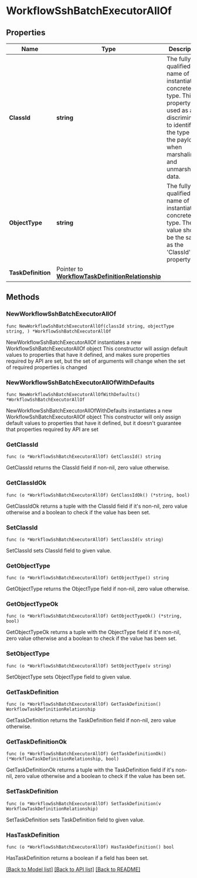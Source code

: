 # WorkflowSshBatchExecutorAllOf

## Properties

Name | Type | Description | Notes
------------ | ------------- | ------------- | -------------
**ClassId** | **string** | The fully-qualified name of the instantiated, concrete type. This property is used as a discriminator to identify the type of the payload when marshaling and unmarshaling data. | [default to "workflow.SshBatchExecutor"]
**ObjectType** | **string** | The fully-qualified name of the instantiated, concrete type. The value should be the same as the &#39;ClassId&#39; property. | [default to "workflow.SshBatchExecutor"]
**TaskDefinition** | Pointer to [**WorkflowTaskDefinitionRelationship**](WorkflowTaskDefinitionRelationship.md) |  | [optional] 

## Methods

### NewWorkflowSshBatchExecutorAllOf

`func NewWorkflowSshBatchExecutorAllOf(classId string, objectType string, ) *WorkflowSshBatchExecutorAllOf`

NewWorkflowSshBatchExecutorAllOf instantiates a new WorkflowSshBatchExecutorAllOf object
This constructor will assign default values to properties that have it defined,
and makes sure properties required by API are set, but the set of arguments
will change when the set of required properties is changed

### NewWorkflowSshBatchExecutorAllOfWithDefaults

`func NewWorkflowSshBatchExecutorAllOfWithDefaults() *WorkflowSshBatchExecutorAllOf`

NewWorkflowSshBatchExecutorAllOfWithDefaults instantiates a new WorkflowSshBatchExecutorAllOf object
This constructor will only assign default values to properties that have it defined,
but it doesn't guarantee that properties required by API are set

### GetClassId

`func (o *WorkflowSshBatchExecutorAllOf) GetClassId() string`

GetClassId returns the ClassId field if non-nil, zero value otherwise.

### GetClassIdOk

`func (o *WorkflowSshBatchExecutorAllOf) GetClassIdOk() (*string, bool)`

GetClassIdOk returns a tuple with the ClassId field if it's non-nil, zero value otherwise
and a boolean to check if the value has been set.

### SetClassId

`func (o *WorkflowSshBatchExecutorAllOf) SetClassId(v string)`

SetClassId sets ClassId field to given value.


### GetObjectType

`func (o *WorkflowSshBatchExecutorAllOf) GetObjectType() string`

GetObjectType returns the ObjectType field if non-nil, zero value otherwise.

### GetObjectTypeOk

`func (o *WorkflowSshBatchExecutorAllOf) GetObjectTypeOk() (*string, bool)`

GetObjectTypeOk returns a tuple with the ObjectType field if it's non-nil, zero value otherwise
and a boolean to check if the value has been set.

### SetObjectType

`func (o *WorkflowSshBatchExecutorAllOf) SetObjectType(v string)`

SetObjectType sets ObjectType field to given value.


### GetTaskDefinition

`func (o *WorkflowSshBatchExecutorAllOf) GetTaskDefinition() WorkflowTaskDefinitionRelationship`

GetTaskDefinition returns the TaskDefinition field if non-nil, zero value otherwise.

### GetTaskDefinitionOk

`func (o *WorkflowSshBatchExecutorAllOf) GetTaskDefinitionOk() (*WorkflowTaskDefinitionRelationship, bool)`

GetTaskDefinitionOk returns a tuple with the TaskDefinition field if it's non-nil, zero value otherwise
and a boolean to check if the value has been set.

### SetTaskDefinition

`func (o *WorkflowSshBatchExecutorAllOf) SetTaskDefinition(v WorkflowTaskDefinitionRelationship)`

SetTaskDefinition sets TaskDefinition field to given value.

### HasTaskDefinition

`func (o *WorkflowSshBatchExecutorAllOf) HasTaskDefinition() bool`

HasTaskDefinition returns a boolean if a field has been set.


[[Back to Model list]](../README.md#documentation-for-models) [[Back to API list]](../README.md#documentation-for-api-endpoints) [[Back to README]](../README.md)


